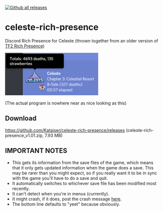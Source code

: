 [![Github all releases](https://img.shields.io/github/downloads/Kataiser/celeste-rich-presence/total.svg)](https://GitHub.com/Kataiser/celeste-rich-presence/releases/)

# celeste-rich-presence
Discord Rich Presence for Celeste (thrown together from an older version of [TF2 Rich Presence](https://github.com/Kataiser/tf2-rich-presence))

![Screenshot](screenshot.png)

(The actual program is nowhere near as nice looking as this)

## Download
https://github.com/Kataiser/celeste-rich-presence/releases (celeste-rich-presence_v1.01.zip, 7.93 MB)

## IMPORTANT NOTES
- This gets its information from the save files of the game, which means that it only gets updated information when the game does a save. This may be rarer than you might expect, so if you really want it to be in sync with the game you'll have to do a save and quit. 
- It automatically switches to whichever save file has been modified most recently.
- It can't detect when you're in menus (currently). 
- It might crash, if it does, post the crash message [here](https://github.com/Kataiser/celeste-rich-presence/issues).
- The bottom line defaults to "yeet" because obviously.
